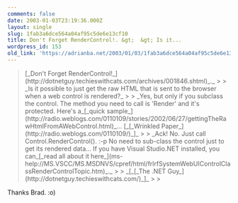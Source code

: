 ```yaml
---
comments: false
date: 2003-01-03T23:19:36.000Z
layout: single
slug: 1fab3a6dce564a04af95c5de6e13cf10
title: Don't Forget RenderControl!. &gt;  &gt; Is it...
wordpress_id: 153
old_link: 'https://adrianba.net/2003/01/03/1fab3a6dce564a04af95c5de6e13cf10/'
---
```

<blockquote>[_Don't Forget RenderControl!_](http://dotnetguy.techieswithcats.com/archives/001846.shtml)_._
> 
> _Is it possible to just get the raw HTML that is sent to the
browser when a web control is rendered?_
> 
> _Yes, but only if you subclass the control. The method you
need to call is 'Render' and it's protected. Here's a_[_quick sample_](http://radio.weblogs.com/0110109/stories/2002/06/27/gettingTheRawHtmlFromAWebControl.html)_...
[_[_Wrinkled
Paper_](http://radio.weblogs.com/0110109/)_]_
> 
> _Ack! No. Just call Control.RenderControl(). :-p No need to
sub-class the control just to get its rendered data... If you have
Visual Studio.NET installed, you can_[_read all about it here_](ms-help://MS.VSCC/MS.MSDNVS/cpref/html/frlrfSystemWebUIControlClassRenderControlTopic.htm)_._
> 
> _[_[_The
.NET Guy_](http://dotnetguy.techieswithcats.com/)_]_
> 
> </blockquote>

Thanks Brad. :o)
